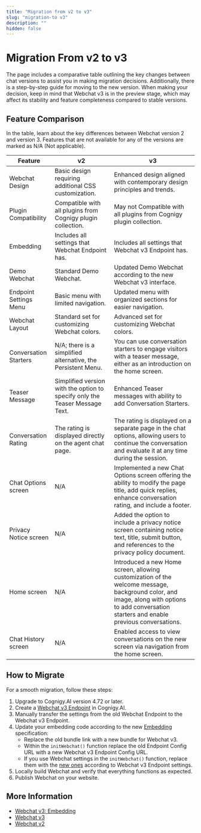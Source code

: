 ```yaml
---
title: "Migration from v2 to v3"
slug: "migration-to v3"
description: ""
hidden: false
---
```


# Migration From v2 to v3

The page includes a comparative table outlining the key changes between chat versions to assist you in making migration decisions. 
Additionally, there is a step-by-step guide for moving to the new version. When making your decision, keep in mind that Webchat v3 is in the preview stage, which may affect its stability and feature completeness compared to stable versions.

## Feature Comparison

In the table, learn about the key differences between Webchat version 2 and version 3.
Features that are not available for any of the versions are marked as N/A (Not applicable).

| Feature                | v2                                                                          | v3                                                                                                                                                                                           |
|------------------------|-----------------------------------------------------------------------------|----------------------------------------------------------------------------------------------------------------------------------------------------------------------------------------------|
| Webchat Design         | Basic design requiring additional CSS customization.                        | Enhanced design aligned with contemporary design principles and trends.                                                                                                                      |
| Plugin Compatibility   | Compatible with all plugins from Cognigy plugin collection.                 | May not Compatible with all plugins from Cognigy plugin collection.                                                                                                                          |
| Embedding              | Includes all settings that Webchat Endpoint has.                            | Includes all settings that Webchat v3 Endpoint has.                                                                                                                                          |
| Demo Webchat           | Standard Demo Webchat.                                                      | Updated Demo Webchat according to the new Webchat v3 interface.                                                                                                                              |
| Endpoint Settings Menu | Basic menu with limited navigation.                                         | Updated menu with organized sections for easier navigation.                                                                                                                                  |
| Webchat Layout         | Standard set for customizing Webchat colors.                                | Advanced set for customizing Webchat colors.                                                                                                                                                 |
| Conversation Starters  | N/A; there is a simplified alternative, the Persistent Menu.                | You can use conversation starters to engage visitors with a teaser message, either as an introduction on the home screen.                                                                    |
| Teaser Message         | Simplified version with the option to specify only the Teaser Message Text. | Enhanced Teaser messages with ability to add Conversation Starters.                                                                                                                          |
| Conversation Rating    | The rating is displayed directly on the agent chat page.                    | The rating is displayed on a separate page in the chat options, allowing users to continue the conversation and evaluate it at any time during the session.                                  |
| Chat Options screen    | N/A                                                                         | Implemented a new Chat Options screen offering the ability to modify the page title, add quick replies, enhance conversation rating, and include a footer.                                   |
| Privacy Notice screen  | N/A                                                                         | Added the option to include a privacy notice screen containing notice text, title, submit button, and references to the privacy policy document.                                             |
| Home screen            | N/A                                                                         | Introduced a new Home screen, allowing customization of the welcome message, background color, and image, along with options to add conversation starters and enable previous conversations. |
| Chat History screen    | N/A                                                                         | Enabled access to view conversations on the new screen via navigation from the home screen.                                                                                                  |

## How to Migrate

For a smooth migration, follow these steps:

1. Upgrade to Cognigy.AI version 4.72 or later. 
2. Create a [Webchat v3 Endpoint](v3/configuration.md) in Cognigy.AI. 
3. Manually transfer the settings from the old Webchat Endpoint to the Webchat v3 Endpoint.
4. Update your embedding code according to the new [Embedding](https://github.com/Cognigy/WebchatWidget/blob/v3/docs/embedding.md) specification:
    - Replace the old bundle link with a new bundle for Webchat v3.
    - Within the `initWebchat()` function replace the old Endpoint Config URL with a new Webchat v3 Endpoint Config URL.
    - If you use Webchat settings in the `initWebchat()` function, replace them with the [new ones](https://github.com/Cognigy/WebchatWidget/blob/v3/docs/embedding.md#client-side-configuration) according to Webchat v3 Endpoint settings.
5. Locally build Webchat and verify that everything functions as expected. 
6. Publish Webchat on your website.

## More Information

- [Webchat v3: Embedding](v3/embedding.md)
- [Webchat v3](v3/overview.md)
- [Webchat v2](v2/overview.md)